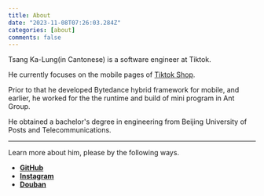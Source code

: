 ```yaml
---
title: About
date: "2023-11-08T07:26:03.284Z"
categories: [about]
comments: false
---
```


Tsang Ka-Lung(in Cantonese) is a software engineer at Tiktok.

He currently focuses on the mobile pages of [Tiktok Shop](https://shop.tiktok.com/business/en).

Prior to that he developed Bytedance hybrid framework for mobile, and earlier, he worked for the the runtime and build of mini program in Ant Group.

He obtained a bachelor's degree in engineering from Beijing University of Posts and Telecommunications.

---

Learn more about him, please by the following ways.

- [**GitHub**](https://github.com/TsangKalung)
- [**Instagram**](https://www.instagram.com/kalung_tsang)
- [**Douban**](https://www.douban.com/people/Kalung_Tsang)
